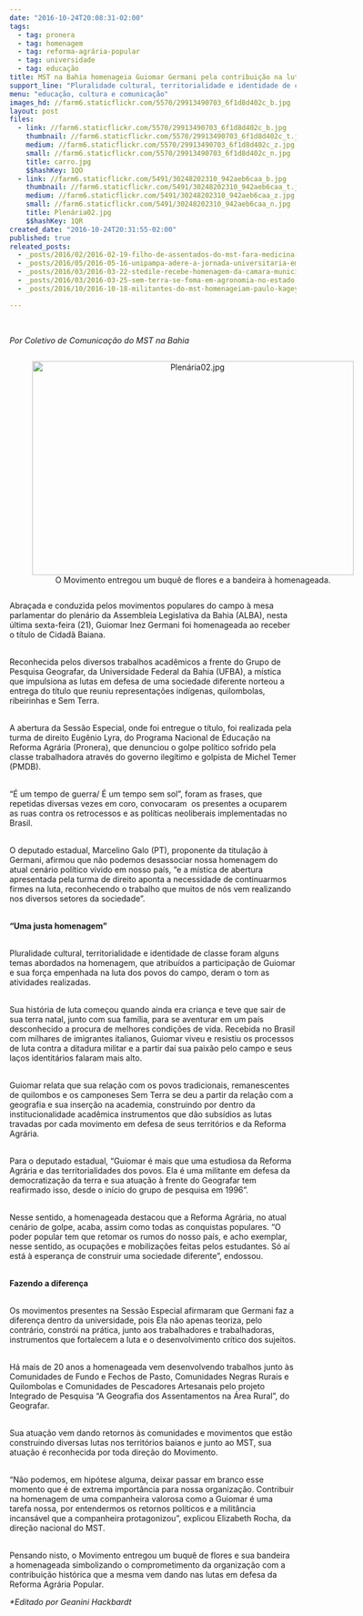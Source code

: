 ```yaml
---
date: "2016-10-24T20:08:31-02:00"
tags:
  - tag: pronera
  - tag: homenagem
  - tag: reforma-agrária-popular
  - tag: universidade
  - tag: educação
title: MST na Bahia homenageia Guiomar Germani pela contribuição na luta popular
support_line: "Pluralidade cultural, territorialidade e identidade de classe foram alguns temas abordados na homenagem."
menu: "educação, cultura e comunicação"
images_hd: //farm6.staticflickr.com/5570/29913490703_6f1d8d402c_b.jpg
layout: post
files:
  - link: //farm6.staticflickr.com/5570/29913490703_6f1d8d402c_b.jpg
    thumbnail: //farm6.staticflickr.com/5570/29913490703_6f1d8d402c_t.jpg
    medium: //farm6.staticflickr.com/5570/29913490703_6f1d8d402c_z.jpg
    small: //farm6.staticflickr.com/5570/29913490703_6f1d8d402c_n.jpg
    title: carro.jpg
    $$hashKey: 1QO
  - link: //farm6.staticflickr.com/5491/30248202310_942aeb6caa_b.jpg
    thumbnail: //farm6.staticflickr.com/5491/30248202310_942aeb6caa_t.jpg
    medium: //farm6.staticflickr.com/5491/30248202310_942aeb6caa_z.jpg
    small: //farm6.staticflickr.com/5491/30248202310_942aeb6caa_n.jpg
    title: Plenária02.jpg
    $$hashKey: 1QR
created_date: "2016-10-24T20:31:55-02:00"
published: true
releated_posts:
  - _posts/2016/02/2016-02-19-filho-de-assentados-do-mst-fara-medicina-em-universidade-criada-no-governo-dilma.md
  - _posts/2016/05/2016-05-16-unipampa-adere-a-jornada-universitaria-em-defesa-da-reforma-agraria.md
  - _posts/2016/03/2016-03-22-stedile-recebe-homenagem-da-camara-municipal-de-macae.md
  - _posts/2016/03/2016-03-25-sem-terra-se-foma-em-agronomia-no-estado-de-sao-paulo.md
  - _posts/2016/10/2016-10-18-militantes-do-mst-homenageiam-paulo-kageyama-no-extremo-sul-da-bahia.md

---
```

<p>&nbsp;</p>

<p><em>Por Coletivo de Comunica&ccedil;&atilde;o do MST na Bahia</em></p>

<div style="text-align:center">
<figure class="image" style="display:inline-block"><img alt="Plenária02.jpg" height="376" src="//farm6.staticflickr.com/5491/30248202310_942aeb6caa_b.jpg" width="565" />
<figcaption>O Movimento entregou um buqu&ecirc; de flores e a bandeira &agrave; homenageada.</figcaption>
</figure>
</div>

<p>Abra&ccedil;ada e conduzida pelos movimentos populares do campo &agrave; mesa parlamentar do plen&aacute;rio da Assembleia Legislativa da Bahia (ALBA), nesta &uacute;ltima sexta-feira (21), Guiomar Inez Germani foi homenageada ao receber o t&iacute;tulo de Cidad&atilde; Baiana.<br />
&nbsp;</p>

<p>Reconhecida pelos diversos trabalhos acad&ecirc;micos a frente do Grupo de Pesquisa Geografar, da Universidade Federal da Bahia (UFBA), a m&iacute;stica que impulsiona as lutas em defesa de uma sociedade diferente norteou a entrega do t&iacute;tulo que reuniu representa&ccedil;&otilde;es ind&iacute;genas, quilombolas, ribeirinhas e Sem Terra.<br />
&nbsp;</p>

<p>A abertura da Sess&atilde;o Especial, onde foi entregue o t&iacute;tulo, foi realizada pela turma de direito Eug&ecirc;nio Lyra, do Programa Nacional de Educa&ccedil;&atilde;o na Reforma Agr&aacute;ria (Pronera), que denunciou o golpe pol&iacute;tico sofrido pela classe trabalhadora atrav&eacute;s do governo ileg&iacute;timo e golpista de Michel Temer (PMDB).<br />
&nbsp;</p>

<p>&ldquo;&Eacute; um tempo de guerra/ &Eacute; um tempo sem sol&rdquo;, foram as frases, que repetidas diversas vezes em coro, convocaram &nbsp;os presentes a ocuparem as ruas contra os retrocessos e as pol&iacute;ticas neoliberais implementadas no Brasil.<br />
&nbsp;</p>

<p>O deputado estadual, Marcelino Galo (PT), proponente da titula&ccedil;&atilde;o &agrave; Germani, afirmou que n&atilde;o podemos desassociar nossa homenagem do atual cen&aacute;rio pol&iacute;tico vivido em nosso pa&iacute;s, &ldquo;e a m&iacute;stica de abertura apresentada pela turma de direito aponta a necessidade de continuarmos firmes na luta, reconhecendo o trabalho que muitos de n&oacute;s vem realizando nos diversos setores da sociedade&rdquo;.<br />
&nbsp;</p>

<p><strong>&ldquo;Uma justa homenagem&rdquo;</strong></p>

<p><br />
Pluralidade cultural, territorialidade e identidade de classe foram alguns temas abordados na homenagem, que atribu&iacute;dos a participa&ccedil;&atilde;o de Guiomar e sua for&ccedil;a empenhada na luta dos povos do campo, deram o tom as atividades realizadas.<br />
&nbsp;</p>

<p>Sua hist&oacute;ria de luta come&ccedil;ou quando ainda era crian&ccedil;a e teve que sair de sua terra natal, junto com sua fam&iacute;lia, para se aventurar em um pa&iacute;s desconhecido a procura de melhores condi&ccedil;&otilde;es de vida. Recebida no Brasil com milhares de imigrantes italianos, Guiomar viveu e resistiu os processos de luta contra a ditadura militar e a partir da&iacute; sua paix&atilde;o pelo campo e seus la&ccedil;os identit&aacute;rios falaram mais alto.<br />
&nbsp;</p>

<p>Guiomar relata que sua rela&ccedil;&atilde;o com os povos tradicionais, remanescentes de quilombos e os camponeses Sem Terra se deu a partir da rela&ccedil;&atilde;o com a geografia e sua inser&ccedil;&atilde;o na academia, construindo por dentro da institucionalidade acad&ecirc;mica instrumentos que d&atilde;o subs&iacute;dios as lutas travadas por cada movimento em defesa de seus territ&oacute;rios e da&nbsp;Reforma Agr&aacute;ria.<br />
&nbsp;</p>

<p>Para o deputado estadual, &ldquo;Guiomar &eacute; mais que uma estudiosa da Reforma Agr&aacute;ria e das territorialidades dos povos. Ela &eacute; uma militante em defesa da democratiza&ccedil;&atilde;o da terra e sua atua&ccedil;&atilde;o &agrave; frente do Geografar tem reafirmado isso, desde o in&iacute;cio do grupo de pesquisa em 1996&rdquo;.<br />
&nbsp;</p>

<p>Nesse sentido, a homenageada destacou que a Reforma Agr&aacute;ria, no atual cen&aacute;rio de golpe, acaba, assim como todas as conquistas populares. &ldquo;O poder popular tem que retomar os rumos do nosso pa&iacute;s, e acho exemplar, nesse sentido, as ocupa&ccedil;&otilde;es e mobiliza&ccedil;&otilde;es feitas pelos estudantes. S&oacute; a&iacute; est&aacute; &agrave; esperan&ccedil;a de construir uma sociedade diferente&rdquo;, endossou.<br />
&nbsp;</p>

<p><strong>Fazendo a diferen&ccedil;a</strong><br />
&nbsp;</p>

<p>Os movimentos presentes na Sess&atilde;o Especial afirmaram que Germani faz a diferen&ccedil;a dentro da universidade, pois Ela n&atilde;o apenas teoriza, pelo contr&aacute;rio, constr&oacute;i na pr&aacute;tica, junto aos trabalhadores e trabalhadoras, instrumentos que fortalecem a luta e o desenvolvimento cr&iacute;tico dos sujeitos.<br />
&nbsp;</p>

<p>H&aacute; mais de 20 anos a homenageada vem desenvolvendo trabalhos junto &agrave;s Comunidades de Fundo e Fechos de Pasto, Comunidades Negras Rurais e Quilombolas e Comunidades de Pescadores Artesanais pelo projeto Integrado de Pesquisa &ldquo;A Geografia dos Assentamentos na &Aacute;rea Rural&rdquo;, do Geografar.<br />
&nbsp;</p>

<p>Sua atua&ccedil;&atilde;o vem dando retornos &agrave;s comunidades e movimentos que est&atilde;o construindo diversas lutas nos territ&oacute;rios baianos e junto ao MST, sua atua&ccedil;&atilde;o &eacute; reconhecida por toda dire&ccedil;&atilde;o do Movimento.<br />
&nbsp;</p>

<p>&ldquo;N&atilde;o podemos, em hip&oacute;tese alguma, deixar passar em branco esse momento que &eacute; de extrema import&acirc;ncia para nossa organiza&ccedil;&atilde;o. Contribuir na homenagem de uma companheira valorosa como a Guiomar &eacute; uma tarefa nossa, por entendermos os retornos pol&iacute;ticos e a milit&acirc;ncia incans&aacute;vel que a companheira protagonizou&rdquo;, explicou Elizabeth Rocha, da dire&ccedil;&atilde;o nacional do MST.<br />
&nbsp;</p>

<p>Pensando nisto, o Movimento entregou um buqu&ecirc; de flores e sua bandeira a homenageada simbolizando o comprometimento da organiza&ccedil;&atilde;o com a contribui&ccedil;&atilde;o hist&oacute;rica que a mesma vem dando nas lutas em defesa da Reforma Agr&aacute;ria Popular.</p>

<p><em>*Editado por Geanini Hackbardt</em></p>
